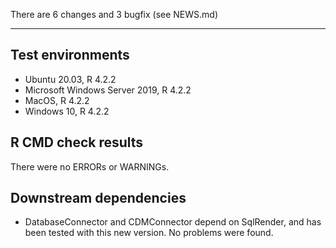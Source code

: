 There are 6 changes and 3 bugfix (see NEWS.md)

---

## Test environments
* Ubuntu 20.03, R 4.2.2
* Microsoft Windows Server 2019, R 4.2.2
* MacOS, R 4.2.2
* Windows 10, R 4.2.2

## R CMD check results

There were no ERRORs or WARNINGs. 

## Downstream dependencies

- DatabaseConnector and CDMConnector depend on SqlRender, and has been tested with this new version. No problems were found.